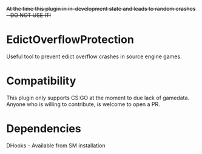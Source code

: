 ~~At the time this plugin in in-development state and leads to random crashes - DO NOT USE IT!~~

# EdictOverflowProtection
Useful tool to prevent edict overflow crashes in source engine games.

# Compatibility
This plugin only supports CS:GO at the moment to due lack of gamedata.
Anyone who is willing to contribute, is welcome to open a PR.

# Dependencies
DHooks - Available from SM installation

